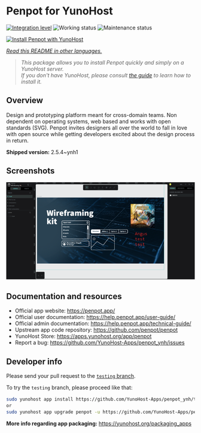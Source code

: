 <!--
N.B.: This README was automatically generated by <https://github.com/YunoHost/apps/tree/master/tools/readme_generator>
It shall NOT be edited by hand.
-->

# Penpot for YunoHost

[![Integration level](https://apps.yunohost.org/badge/integration/penpot)](https://ci-apps.yunohost.org/ci/apps/penpot/)
![Working status](https://apps.yunohost.org/badge/state/penpot)
![Maintenance status](https://apps.yunohost.org/badge/maintained/penpot)

[![Install Penpot with YunoHost](https://install-app.yunohost.org/install-with-yunohost.svg)](https://install-app.yunohost.org/?app=penpot)

*[Read this README in other languages.](./ALL_README.md)*

> *This package allows you to install Penpot quickly and simply on a YunoHost server.*  
> *If you don't have YunoHost, please consult [the guide](https://yunohost.org/install) to learn how to install it.*

## Overview

Design and prototyping platform meant for cross-domain teams. Non dependent on operating systems, web based and works with open standards (SVG). Penpot invites designers all over the world to fall in love with open source while getting developers excited about the design process in return.

**Shipped version:** 2.5.4~ynh1

## Screenshots

![Screenshot of Penpot](./doc/screenshots/penpot.png)

## Documentation and resources

- Official app website: <https://penpot.app/>
- Official user documentation: <https://help.penpot.app/user-guide/>
- Official admin documentation: <https://help.penpot.app/technical-guide/>
- Upstream app code repository: <https://github.com/penpot/penpot>
- YunoHost Store: <https://apps.yunohost.org/app/penpot>
- Report a bug: <https://github.com/YunoHost-Apps/penpot_ynh/issues>

## Developer info

Please send your pull request to the [`testing` branch](https://github.com/YunoHost-Apps/penpot_ynh/tree/testing).

To try the `testing` branch, please proceed like that:

```bash
sudo yunohost app install https://github.com/YunoHost-Apps/penpot_ynh/tree/testing --debug
or
sudo yunohost app upgrade penpot -u https://github.com/YunoHost-Apps/penpot_ynh/tree/testing --debug
```

**More info regarding app packaging:** <https://yunohost.org/packaging_apps>
